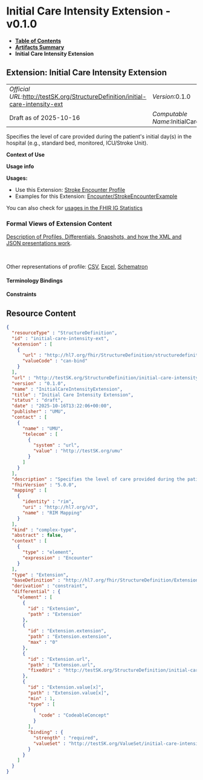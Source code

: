 # Initial Care Intensity Extension - v0.1.0

* [**Table of Contents**](toc.md)
* [**Artifacts Summary**](artifacts.md)
* **Initial Care Intensity Extension**

## Extension: Initial Care Intensity Extension 

| | |
| :--- | :--- |
| *Official URL*:http://testSK.org/StructureDefinition/initial-care-intensity-ext | *Version*:0.1.0 |
| Draft as of 2025-10-16 | *Computable Name*:InitialCareIntensityExtension |

Specifies the level of care provided during the patient's initial day(s) in the hospital (e.g., standard bed, monitored, ICU/Stroke Unit).

**Context of Use**

**Usage info**

**Usages:**

* Use this Extension: [Stroke Encounter Profile](StructureDefinition-stroke-encounter-profile.md)
* Examples for this Extension: [Encounter/StrokeEncounterExample](Encounter-StrokeEncounterExample.md)

You can also check for [usages in the FHIR IG Statistics](https://packages2.fhir.org/xig/SKtestIG|current/StructureDefinition/initial-care-intensity-ext)

### Formal Views of Extension Content

 [Description of Profiles, Differentials, Snapshots, and how the XML and JSON presentations work](http://build.fhir.org/ig/FHIR/ig-guidance/readingIgs.html#structure-definitions). 

 

Other representations of profile: [CSV](StructureDefinition-initial-care-intensity-ext.csv), [Excel](StructureDefinition-initial-care-intensity-ext.xlsx), [Schematron](StructureDefinition-initial-care-intensity-ext.sch) 

#### Terminology Bindings

#### Constraints



## Resource Content

```json
{
  "resourceType" : "StructureDefinition",
  "id" : "initial-care-intensity-ext",
  "extension" : [
    {
      "url" : "http://hl7.org/fhir/StructureDefinition/structuredefinition-type-characteristics",
      "valueCode" : "can-bind"
    }
  ],
  "url" : "http://testSK.org/StructureDefinition/initial-care-intensity-ext",
  "version" : "0.1.0",
  "name" : "InitialCareIntensityExtension",
  "title" : "Initial Care Intensity Extension",
  "status" : "draft",
  "date" : "2025-10-16T13:22:06+00:00",
  "publisher" : "UMU",
  "contact" : [
    {
      "name" : "UMU",
      "telecom" : [
        {
          "system" : "url",
          "value" : "http://testSK.org/umu"
        }
      ]
    }
  ],
  "description" : "Specifies the level of care provided during the patient's initial day(s) in the hospital (e.g., standard bed, monitored, ICU/Stroke Unit).",
  "fhirVersion" : "5.0.0",
  "mapping" : [
    {
      "identity" : "rim",
      "uri" : "http://hl7.org/v3",
      "name" : "RIM Mapping"
    }
  ],
  "kind" : "complex-type",
  "abstract" : false,
  "context" : [
    {
      "type" : "element",
      "expression" : "Encounter"
    }
  ],
  "type" : "Extension",
  "baseDefinition" : "http://hl7.org/fhir/StructureDefinition/Extension",
  "derivation" : "constraint",
  "differential" : {
    "element" : [
      {
        "id" : "Extension",
        "path" : "Extension"
      },
      {
        "id" : "Extension.extension",
        "path" : "Extension.extension",
        "max" : "0"
      },
      {
        "id" : "Extension.url",
        "path" : "Extension.url",
        "fixedUri" : "http://testSK.org/StructureDefinition/initial-care-intensity-ext"
      },
      {
        "id" : "Extension.value[x]",
        "path" : "Extension.value[x]",
        "min" : 1,
        "type" : [
          {
            "code" : "CodeableConcept"
          }
        ],
        "binding" : {
          "strength" : "required",
          "valueSet" : "http://testSK.org/ValueSet/initial-care-intensity-vs"
        }
      }
    ]
  }
}

```
